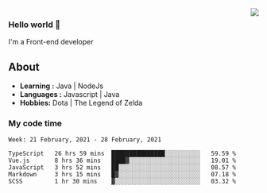 <img align='right' src="https://github-readme-stats.vercel.app/api?username=jumodada&show_icons=true&theme=vue">

### Hello world 👋

I'm a Front-end developer 
    
## About
-  **Learning :** Java | NodeJs
-  **Languages :** Javascript | Java
-  **Hobbies:** Dota | The Legend of Zelda

### My code time

<!--START_SECTION:waka-->
```text
Week: 21 February, 2021 - 28 February, 2021

TypeScript   26 hrs 59 mins  ███████████████░░░░░░░░░░   59.59 % 
Vue.js       8 hrs 36 mins   ████▓░░░░░░░░░░░░░░░░░░░░   19.01 % 
JavaScript   3 hrs 52 mins   ██░░░░░░░░░░░░░░░░░░░░░░░   08.57 % 
Markdown     3 hrs 15 mins   █▓░░░░░░░░░░░░░░░░░░░░░░░   07.18 % 
SCSS         1 hr 30 mins    ▓░░░░░░░░░░░░░░░░░░░░░░░░   03.32 % 
```
<!--END_SECTION:waka-->
